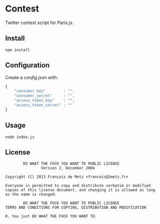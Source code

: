 # Contest 

Twitter contest script for Paris.js.

## Install

    npm install

## Configuration

Create a *config.json* with: 

```javascript
{
    "consumer_key"        : "",
    "consumer_secret"     : "",
    "access_token_key"    : "",
    "access_token_secret" : ""
}
```

## Usage

    node index.js

## License


            DO WHAT THE FUCK YOU WANT TO PUBLIC LICENSE
                    Version 2, December 2004

    Copyright (C) 2013 François de Metz <francois@2metz.fr>

    Everyone is permitted to copy and distribute verbatim or modified
    copies of this license document, and changing it is allowed as long
    as the name is changed.

            DO WHAT THE FUCK YOU WANT TO PUBLIC LICENSE
    TERMS AND CONDITIONS FOR COPYING, DISTRIBUTION AND MODIFICATION

    0. You just DO WHAT THE FUCK YOU WANT TO.
